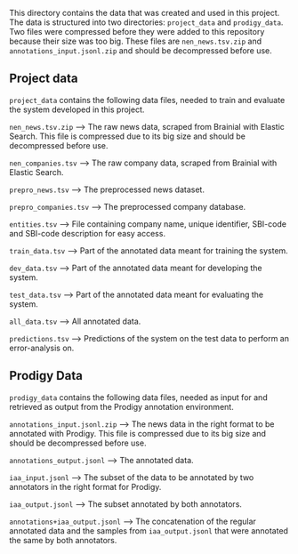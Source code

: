 This directory contains the data that was created and used in this project. The data is structured into two directories: `project_data` and `prodigy_data`. Two files were compressed before they were added to this repository because their size was too big. These files are `nen_news.tsv.zip` and `annotations_input.jsonl.zip` and should be decompressed before use.

## Project data
`project_data` contains the following data files, needed to train and evaluate the system developed in this project.

`nen_news.tsv.zip` --> The raw news data, scraped from Brainial with Elastic Search. This file is compressed due to its big size and should be decompressed before use.

`nen_companies.tsv` --> The raw company data, scraped from Brainial with Elastic Search.

`prepro_news.tsv` --> The preprocessed news dataset.

`prepro_companies.tsv` --> The preprocessed company database.

`entities.tsv` --> File containing company name, unique identifier, SBI-code and SBI-code description for easy access.

`train_data.tsv` --> Part of the annotated data meant for training the system.

`dev_data.tsv` --> Part of the annotated data meant for developing the system.

`test_data.tsv` --> Part of the annotated data meant for evaluating the system.

`all_data.tsv` --> All annotated data.

`predictions.tsv` --> Predictions of the system on the test data to perform an error-analysis on.


## Prodigy Data
`prodigy_data` contains the following data files, needed as input for and retrieved as output from the Prodigy annotation environment.

`annotations_input.jsonl.zip` --> The news data in the right format to be annotated with Prodigy. This file is compressed due to its big size and should be decompressed before use. 

`annotations_output.jsonl` --> The annotated data.

`iaa_input.jsonl` --> The subset of the data to be annotated by two annotators in the right format for Prodigy.

`iaa_output.jsonl` --> The subset annotated by both annotators.

`annotations+iaa_output.jsonl` --> The concatenation of the regular annotated data and the samples from `iaa_output.jsonl` that were annotated the same by both annotators.
